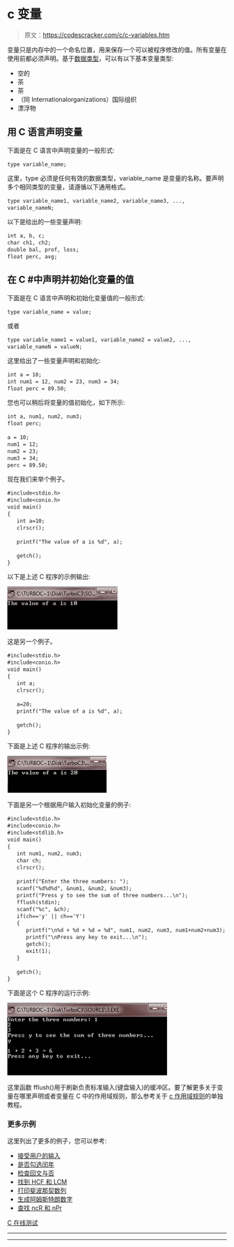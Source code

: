 # c 变量

> 原文：<https://codescracker.com/c/c-variables.htm>

变量只是内存中的一个命名位置，用来保存一个可以被程序修改的值。所有变量在使用前都必须声明。基于[数据类型](/c/c-data-types.htm)，可以有以下基本变量类型:

*   空的
*   茶
*   茶
*   （同 Internationalorganizations）国际组织
*   漂浮物

## 用 C 语言声明变量

下面是在 C 语言中声明变量的一般形式:

```
type variable_name;
```

这里，type 必须是任何有效的数据类型，variable_name 是变量的名称。要声明多个相同类型的变量，请遵循以下通用格式。

```
type variable_name1, variable_name2, variable_name3, ..., variable_nameN;
```

以下是给出的一些变量声明:

```
int a, b, c;
char ch1, ch2;
double bal, prof, loss;
float perc, avg;
```

## 在 C #中声明并初始化变量的值

下面是在 C 语言中声明和初始化变量值的一般形式:

```
type variable_name = value;
```

或者

```
type variable_name1 = value1, variable_name2 = value2, ..., variable_nameN = valueN;
```

这里给出了一些变量声明和初始化:

```
int a = 10;
int num1 = 12, num2 = 23, num3 = 34;
float perc = 89.50;
```

您也可以稍后将变量的值初始化，如下所示:

```
int a, num1, num2, num3;
float perc;

a = 10;
num1 = 12;
num2 = 23;
num3 = 34;
perc = 89.50;
```

现在我们来举个例子。

```
#include<stdio.h>
#include<conio.h>
void main()
{
   int a=10;
   clrscr();

   printf("The value of a is %d", a);

   getch();
}
```

以下是上述 C 程序的示例输出:

![c variables](img/63e775780e350892b5ee610fbff2c8ec.png)

这是另一个例子。

```
#include<stdio.h>
#include<conio.h>
void main()
{
   int a;
   clrscr();

   a=20;
   printf("The value of a is %d", a);

   getch();
}
```

下面是上述 C 程序的输出示例:

![variables in c](img/26821d799e67e82a832e4ee21a5e6315.png)

下面是另一个根据用户输入初始化变量的例子:

```
#include<stdio.h>
#include<conio.h>
#include<stdlib.h>
void main()
{
   int num1, num2, num3;
   char ch;
   clrscr();

   printf("Enter the three numbers: ");
   scanf("%d%d%d", &num1, &num2, &num3);
   printf("Press y to see the sum of three numbers...\n");
   fflush(stdin);
   scanf("%c", &ch);
   if(ch=='y' || ch=='Y')
   {
      printf("\n%d + %d + %d = %d", num1, num2, num3, num1+num2+num3);
      printf("\nPress any key to exit...\n");
      getch();
      exit(1);
   }

   getch();
}
```

下面是这个 C 程序的运行示例:

![c programming variables](img/fa6251cc3df6d497ddb75d8bb8f3d711.png)

这里函数 fflush()用于刷新负责标准输入(键盘输入)的缓冲区。要了解更多关于变量在哪里声明或者变量在 C 中的作用域规则，那么参考关于 [c 作用域规则](/c/c-scope-rules.htm)的单独教程。

### 更多示例

这里列出了更多的例子，您可以参考:

*   [接受用户的输入](/c/program/c-program-receive-input.htm)
*   [是否勾选闰年](/c/program/c-program-check-leap-year.htm)
*   [检查回文与否](/c/program/c-program-palindrome-number.htm)
*   [找到 HCF 和 LCM](/c/program/c-program-find-hcf-lcm.htm)
*   [打印斐波那契数列](/c/program/c-program-print-fabonacci-series.htm)
*   [生成阿姆斯特朗数字](/c/program/c-program-generate-armstrong-number.htm)
*   [查找 ncR 和 nPr](/c/program/c-program-find-ncr-npr.htm)

[C 在线测试](/exam/showtest.php?subid=2)

* * *

* * *